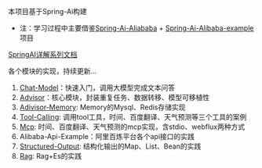 本项目基于Spring-Ai构建
- 注：学习过程中主要借鉴[Spring-Ai-Aliababa](https://github.com/alibaba/spring-ai-alibaba) + [Spring-Ai-Alibaba-example](https://github.com/springaialibaba/spring-ai-alibaba-examples)项目

[SpringAI详解系列文档](https://ik3te1knhq.feishu.cn/wiki/WVirwu30Xik0WXks7HGcB6E2nA8)

各个模块的实现，持续更新...
1. [Chat-Model](https://ik3te1knhq.feishu.cn/wiki/A2eGwIrxEibvLXkqfONczYAGntg)：快速入门，调用大模型完成文本问答
2. [Advisor](https://ik3te1knhq.feishu.cn/wiki/CxblwapL4inG19ku20mcfMXyn0d)：核心模块，封装重复任务、数据转移、模型可移植性
3. [Adivisor-Memory](https://ik3te1knhq.feishu.cn/wiki/IXhNwcA5zirJtckC2iccBunGnOf): Memory的Mysql、Redis存储实现
4. [Tool-Calling](https://ik3te1knhq.feishu.cn/wiki/M3TUwmb1SiWjmnkhMBfcNym0n0d): 调用tool工具，时间、百度翻译、天气预测等三个工具的案例
5. [Mcp](https://ik3te1knhq.feishu.cn/wiki/KLZpwDmA6i3Iz4k4v5VclAjEnhg): 时间、百度翻译、天气预测的mcp实现，含stdio、webflux两种方式
6. Alibaba-Api-Example：阿里百炼平台各个api接口的实践
7. [Structured-Output](https://ik3te1knhq.feishu.cn/wiki/PFIiwnF7qihYI7klJ1KcpFGmnXd): 结构化输出的Map、List、Bean的实践
8. [Rag](https://ik3te1knhq.feishu.cn/wiki/YqNewh36AiJUHHkqgsScZGKJnEf): Rag+Es的实践
